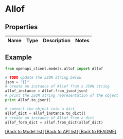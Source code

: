 # Allof


## Properties
Name | Type | Description | Notes
------------ | ------------- | ------------- | -------------

## Example

```python
from openapi_client.models.allof import Allof

# TODO update the JSON string below
json = "{}"
# create an instance of Allof from a JSON string
allof_instance = Allof.from_json(json)
# print the JSON string representation of the object
print Allof.to_json()

# convert the object into a dict
allof_dict = allof_instance.to_dict()
# create an instance of Allof from a dict
allof_form_dict = allof.from_dict(allof_dict)
```
[[Back to Model list]](../README.md#documentation-for-models) [[Back to API list]](../README.md#documentation-for-api-endpoints) [[Back to README]](../README.md)


